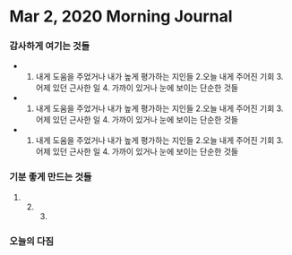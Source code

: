 # Mar 2, 2020 Morning Journal 

### 감사하게 여기는 것들
* 1. 내게 도움을 주었거나 내가 높게 평가하는 지인들 2.오늘 내게 주어진 기회 3. 어제 있던 근사한 일 4. 가까이 있거나 눈에 보이는 단순한 것들
* 1. 내게 도움을 주었거나 내가 높게 평가하는 지인들 2.오늘 내게 주어진 기회 3. 어제 있던 근사한 일 4. 가까이 있거나 눈에 보이는 단순한 것들
* 1. 내게 도움을 주었거나 내가 높게 평가하는 지인들 2.오늘 내게 주어진 기회 3. 어제 있던 근사한 일 4. 가까이 있거나 눈에 보이는 단순한 것들

### 기분 좋게 만드는 것들
1. 2. 3.

### 오늘의 다짐
